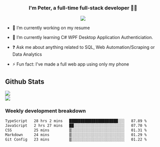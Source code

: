 
### <div align="center">I'm Peter, a full-time full-stack developer 👨‍💻</div>  
<div align="center">
<a href="https://ko-fi.com/theofficialpeter" target="_blank" style="display: inline-block;">
                <img
                    src="https://img.shields.io/badge/Donate-Ko--fi-F16061.svg?style=flat-square&logo=ko-fi" 
                    align="center"
                />
            </a> 
</div>  

- 🔭 I’m currently working on my resume  
  

- 🌱 I’m currently learning C# WPF Desktop Application Authenticiation.  
  

- ❓ Ask me about anything related to SQL, Web Automation/Scraping or Data Analytics  
  

- ⚡ Fun fact: I've made a full web app using only my phone  
  



## Github Stats  
![](https://github-readme-stats.vercel.app/api?username=TheOfficialPeter&theme=tokyonight&hide_border=true&include_all_commits=false&count_private=false)<br/>
![](https://github-readme-stats.vercel.app/api/top-langs/?username=TheOfficialPeter&theme=tokyonight&hide_border=true&include_all_commits=false&count_private=false&layout=compact)

<h3>Weekly development breakdown</h3>

<!--START_SECTION:waka-->

```txt
TypeScript   28 hrs 2 mins   ██████████████████████░░░   87.89 %
JavaScript   2 hrs 27 mins   ██░░░░░░░░░░░░░░░░░░░░░░░   07.70 %
CSS          25 mins         ▒░░░░░░░░░░░░░░░░░░░░░░░░   01.31 %
Markdown     24 mins         ▒░░░░░░░░░░░░░░░░░░░░░░░░   01.29 %
Git Config   23 mins         ▒░░░░░░░░░░░░░░░░░░░░░░░░   01.22 %
```

<!--END_SECTION:waka-->
